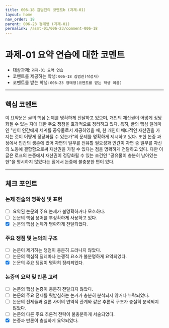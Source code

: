 ```yaml
---
title: 006-18 김범진의 코멘트b (과제-01) 
layout: home
nav_order: 18
parent: 006-23 정태영 (과제-01)
permalink: /asmt-01/006-23/comment-006-18
---
```


# 과제-01 요약 연습에 대한 코멘트

- 대상과제: `과제-01 요약 연습`  
- 코멘트를 제공하는 학생: `006-18 김범진(작성자)`  
- 코멘트를 받는 학생: `006-23 정태영(코멘트를 받는 학생 이름)` 

---

## 핵심 코멘트

이 요약문은 글의 핵심 논제를 명확하게 전달하고 있으며, 개인의 재산권이 어떻게 정당화될 수 있는 지에 대한 주요 쟁점을 효과적으로 정리하고 있다. 특히, 글의 핵심 딜레마인 "신이 인간에게 세계를 공유물로서 제공하였을 때, 한 개인이 배타적인 재산권을 가지는 것이 어떻게 정당화될 수 있는가"의 문제를 명확하게 제시하고 있다. 또한 논증 과정에서 인간의 생존에 있어 자연의 일부를 전유할 필요성과 인간이 자연 중 일부를 자신의 노동에 결합함으로써 재산권을 가질 수 있다는 점을 명확하게 전달하고 있다. 다만 이 글은 로크의 논증에서 재산권이 정당화될 수 있는 조건인 "공유물이 충분히 남아있는 한"을 명시하지 않았다는 점에서 논증에 불충분한 면이 있다.

---

## 체크 포인트

### 논제 진술의 명확성 및 표현  
- [ ] 요약된 논문의 주요 논제가 불명확하거나 모호하다.  
- [ ] 논문의 핵심 용어를 부정확하게 사용하고 있다.  
- [x] 논문의 핵심 논제가 명확하게 전달되었다.  

### 주요 쟁점 및 논의의 구조  
- [ ] 논문이 제기하는 쟁점이 충분히 드러나지 않았다.  
- [ ] 논문의 핵심적 딜레마나 논쟁적 요소가 불분명하게 요약되었다.  
- [x] 논문의 주요 쟁점이 명확히 정리되었다.  

### 논증의 요약 및 반론 고려  
- [ ] 논문의 핵심 논증이 충분히 전달되지 않았다.  
- [ ] 논문의 주요 전제를 뒷받침하는 논거가 충분히 분석되지 않거나 누락되었다.  
- [ ] 논문의 전제들과 결론 사이의 연역적 관계와 같은 추론적 구조가 충실히 분석되지 않았다.  
- [ ] 논문의 다른 주요 추론적 전략이 불충분하게 서술되었다.
- [x] 논증과 반론이 충실하게 요약되었다. 